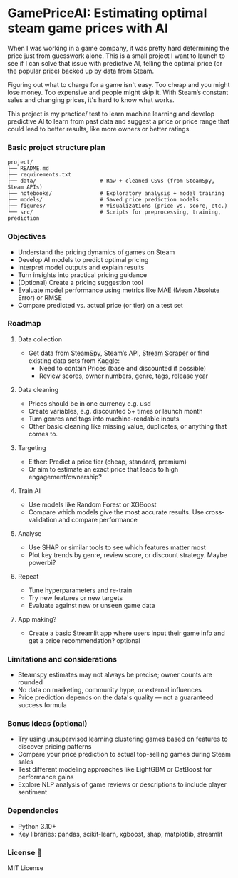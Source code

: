 # GamePriceAI: Estimating optimal steam game prices with AI

When I was working in a game company, it was pretty hard determining the price just from guesswork alone. This is a small project I want to launch to see if I can solve that issue with predictive AI, telling the optimal price (or the popular price) backed up by data from Steam. 

Figuring out what to charge for a game isn't easy. Too cheap and you might lose money. Too expensive and people might skip it. With Steam’s constant sales and changing prices, it's hard to know what works.

This project is my practice/ test to learn machine learning and develop predictive AI to learn from past data and suggest a price or price range that could lead to better results, like more owners or better ratings.

### Basic project structure plan
```
project/
├── README.md
├── requirements.txt
├── data/                    # Raw + cleaned CSVs (from SteamSpy, Steam APIs)
├── notebooks/               # Exploratory analysis + model training
├── models/                  # Saved price prediction models
├── figures/                 # Visualizations (price vs. score, etc.)
└── src/                     # Scripts for preprocessing, training, prediction
```



### Objectives

- Understand the pricing dynamics of games on Steam  
- Develop AI models to predict optimal pricing  
- Interpret model outputs and explain results  
- Turn insights into practical pricing guidance  
- (Optional) Create a pricing suggestion tool  
- Evaluate model performance using metrics like MAE (Mean Absolute Error) or RMSE
- Compare predicted vs. actual price (or tier) on a test set


### Roadmap

1. Data collection
   - Get data from SteamSpy, Steam’s API, [Stream Scraper](https://github.com/FronkonGames/Steam-Games-Scraper) or find existing data sets from Kaggle:
     - Need to contain Prices (base and discounted if possible)
     - Review scores, owner numbers, genre, tags, release year

2. Data cleaning 
   - Prices should be in one currency e.g. usd
   - Create variables, e.g. discounted 5+ times or launch month
   - Turn genres and tags into machine-readable inputs
   - Other basic cleaning like missing value, duplicates, or anything that comes to. 

3. Targeting
   - Either: Predict a price tier (cheap, standard, premium)
   - Or aim to estimate an exact price that leads to high engagement/ownership?

4. Train AI
   - Use models like Random Forest or XGBoost
   - Compare which models give the most accurate results. Use cross-validation and compare performance

5. Analyse
   - Use SHAP or similar tools to see which features matter most
   - Plot key trends by genre, review score, or discount strategy. Maybe powerbi?
  
6. Repeat  
   - Tune hyperparameters and re-train  
   - Try new features or new targets  
   - Evaluate against new or unseen game data

7. App making?   
   - Create a basic Streamlit app where users input their game info and get a price recommendation? optional 

### Limitations and considerations

- Steamspy estimates may not always be precise; owner counts are rounded
- No data on marketing, community hype, or external influences
- Price prediction depends on the data's quality — not a guaranteed success formula

### Bonus ideas (optional)

- Try using unsupervised learning clustering games based on features to discover pricing patterns
- Compare your price prediction to actual top-selling games during Steam sales
- Test different modeling approaches like LightGBM or CatBoost for performance gains
- Explore NLP analysis of game reviews or descriptions to include player sentiment

### Dependencies
- Python 3.10+
- Key libraries: pandas, scikit-learn, xgboost, shap, matplotlib, streamlit

### License 📜

MIT License
